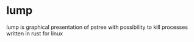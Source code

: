 # lump
lump is graphical presentation of pstree with possibility to kill processes
written in rust for linux

